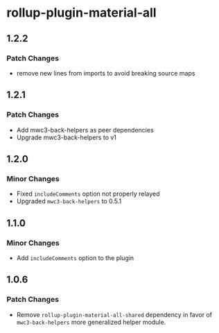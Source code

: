 # rollup-plugin-material-all

## 1.2.2

### Patch Changes

- remove new lines from imports to avoid breaking source maps

## 1.2.1

### Patch Changes

- Add mwc3-back-helpers as peer dependencies
- Upgrade mwc3-back-helpers to v1

## 1.2.0

### Minor Changes

- Fixed `includeComments` option not properly relayed
- Upgraded `mwc3-back-helpers` to 0.5.1

## 1.1.0

### Minor Changes

- Add `includeComments` option to the plugin

## 1.0.6

### Patch Changes

- Remove `rollup-plugin-material-all-shared` dependency in favor of `mwc3-back-helpers` more generalized helper module.
